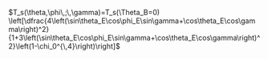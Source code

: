 $T_s(\theta,\phi\,;\,\gamma)=T_s(\Theta_B=0) \left[\dfrac{4\left(\sin\theta_E\cos\phi_E\sin\gamma+\cos\theta_E\cos\gamma\right)^2}{1+3\left(\sin\theta_E\cos\phi_E\sin\gamma+\cos\theta_E\cos\gamma\right)^2}\left(1-\chi_0^{\,4}\right)\right]$
